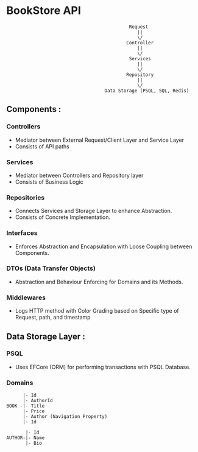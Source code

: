 # BookStore API

                                                 Request
                                                    ||
                                                    \/
                                                Controller
                                                    ||
                                                    \/
                                                 Services
                                                    ||
                                                    \/
                                                Repository
                                                    ||
                                                    \/
                                        Data Storage (PSQL, SQL, Redis)


## Components :

### Controllers
* Mediator between External Request/Client Layer and Service Layer
* Consists of API paths

### Services
* Mediator between Controllers and Repository layer
* Consists of Business Logic

### Repositories 
* Connects Services and Storage Layer to enhance Abstraction.
* Consists of Concrete Implementation.

### Interfaces
* Enforces Abstraction and Encapsulation with Loose Coupling between Components.

### DTOs (Data Transfer Objects)
* Abstraction and Behaviour Enforcing for Domains and its Methods.

### Middlewares
* Logs HTTP method with Color Grading based on Specific type of Request, path, and timestamp 

## Data Storage Layer :

### PSQL 
* Uses EFCore (ORM) for performing transactions with PSQL Database.

### Domains

          |- Id
          |- AuthorId
    BOOK -|- Title
          |- Price
          |- Author (Navigation Property) 
          |- Id

           |- Id
    AUTHOR-|- Name
           |- Bio

